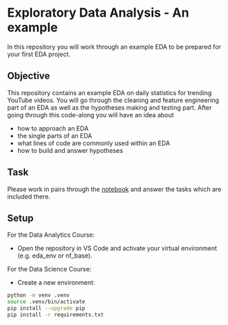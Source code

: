 # Exploratory Data Analysis - An example

In this repository you will work through an example EDA to be prepared for your first EDA project.


## Objective
This repository contains an example EDA on daily statistics for trending YouTube videos.
You will go through the cleaning and feature engineering part of an EDA as well as the hypotheses making and testing part.
After going through this code-along you will have an idea about
- how to approach an EDA
- the single parts of an EDA
- what lines of code are commonly used within an EDA
- how to build and answer hypotheses

## Task

Please work in pairs through the [notebook](https://github.com/alijafarixcs/da-youtube_EDA/blob/main/youtube_EDA.ipynb) and answer the tasks which are included there.

## Setup

For the Data Analytics Course: 
- Open the repository in VS Code and activate your virtual environment (e.g. eda_env or nf_base).

For the Data Science Course:
- Create a new environment:
```bash
python -m venv .venv
source .venv/bin/activate 
pip install --upgrade pip
pip install -r requirements.txt
```
